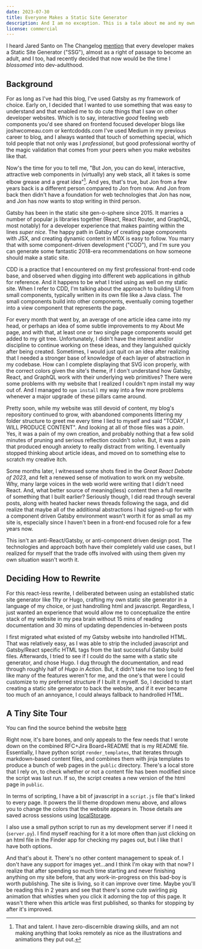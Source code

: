 ```yaml
---
date: 2023-07-30
title: Everyone Makes a Static Site Generator
description: And I am no exception. This is a tale about me and my own static site generator which now backs this website.
license: commercial
---
```


I heard Jared Santo on The Changelog [mention](https://changelog.com/podcast/546#transcript-176) that every developer makes a Static Site Generator ("SSG"), almost as a right of passage to become an adult, and I too, had recently decided that now would be the time I *blossomed* into dev-adulthood.

## Background

For as long as I've had this blog, I've used Gatsby as my framework of choice. Early on, I decided that I wanted to use something that was easy to understand and that enabled me to do cute things that I saw on other developer websites. Which is to say, interactive *good* feeling web components you'd see shared on frontend focused developer blogs like joshwcomeau.com or kentcdodds.com  I've used Medium in my previous career to blog, and I always wanted that touch of something special, which told people that not only was I *professional*, but good professional worthy of the magic validation that comes from your peers when you make websites like that.

Now's the time for you to tell me, "But Jon, you can do kewl, interactive, attractive web components in (virtually) any web stack, all it takes is some elbow grease and a great idea"[^1]. And yes, that's true, but Jon from a few years back is a different person compared to Jon from now. And Jon from back then didn't have a foundation for web technologies that Jon has now, and Jon has now wants to stop writing in third person.

Gatsby has been in the static site gen-o-sphere since 2015. It marries a number of popular js libraries together (React, React Router, and GraphQL, most notably) for a developer experience that makes painting within the lines *super nice*. The happy path in Gatsby of creating page components with JSX, and creating dynamic content in MDX is easy to follow. You marry that with some component-driven development ("COD"), and I'm sure you can generate some fantastic 2018-era recommendations on how someone should make a static site.

CDD is a practice that I encountered on my first professional front-end code base, and observed when digging into different web applications in github for reference. And it happens to be what I tried using as well on my static site. When I refer to CDD, I'm talking about the approach to building UI from small components, typically written in its own file like a Java class. The small components build into other components, eventually coming together into a view component that represents the page.

For every month that went by, an average of one article idea came into my head, or perhaps an idea of some subtle improvements to my About Me page, and with that, at least one or two single page components would get added to my git tree. Unfortunately, I didn't have the interest and/or discipline to continue working on these ideas, and they languished quickly after being created. Sometimes, I would just quit on an idea after realizing that I needed a stronger base of knowledge of each layer of abstraction in my codebase. How can I complete displaying that SVG icon properly, with the correct colors given the site's theme, if I don't understand how Gatsby, React, and GraphQL work with their underlying web primitives? There were some problems with my website that I realized I couldn't npm install my way out of. And I managed to `npm install` my way into a few more problems whenever a major upgrade of these pillars came around.

Pretty soon, while my website was still devoid of content, my blog's repository continued to grow, with abandoned components littering my folder structure to greet me every time I lied to myself and said "TODAY, I WILL PRODUCE CONTENT". And looking at all of those files was a *pain*. Yes, it was a pain of my own creation, and probably nothing that a few solid minutes of pruning and serious reflection couldn't solve. But, it was a pain that produced enough anxiety to really distract from writing. I eventually stopped thinking about article ideas, and moved on to something else to scratch my creative itch.

Some months later, I witnessed some shots fired in the *Great React Debate of 2023*, and felt a renewed sense of motivation to work on my website. Why, many large voices in the web world were writing that I didn't need React. And, what better source of meaning(less) content then a full rewrite of something that I built earlier? Seriously though, I did read through several posts, along with heated hacker news threads following the saga, and did realize that maybe all of the additional abstractions I had signed-up for with a component driven Gatsby environment wasn't worth it for as small as my site is, especially since I haven't been in a front-end focused role for a few years now.

This isn't an anti-React/Gatsby, or anti-component driven design post. The technologies and approach both have their completely valid use cases, but I realized for myself that the trade offs involved with using them given my own situation wasn't worth it.

## Deciding How to Rewrite

For this react-less rewrite, I deliberated between using an established static site generator like 11ty or Hugo, crafting my own static site generator in a language of my choice, or just handrolling html and javascript. Regardless, I just wanted an experience that would allow me to conceptualize the entire stack of my website in my pea brain without 15 mins of reading documentation and 30 mins of updating dependencies in-between posts

I first migrated what existed of my Gatsby website into handrolled HTML. That was relatively easy, as I was able to strip the included javascript and Gatsby/React specific HTML tags from the last successful Gatsby build files. Afterwards, I tried to see if I could do the same with a static site generator, and chose Hugo. I dug through the documentation, and read through roughly half of *Hugo in Action*. But, it didn't take me too long to feel like many of the features weren't for me, and the one's that were I could customize to my preferred structure if I built it myself. So, I decided to start creating a static site generator to back the website, and if it ever became too much of an annoyance, I could always fallback to handrolled HTML.

## A Tiny Site Tour

You can find the source behind the website [here](https://github.com/jonjohnsontc/cautious-umbrella-bare-blog)

Right now, it's bare bones, and only appeals to the few needs that I wrote down on the combined RFC+Jira Board+README that is my README file. Essentially, I have python script `render_templates`, that iterates through markdown-based content files, and combines them with jinja templates to produce a bunch of web pages in the `public` directory. There's a local store that I rely on, to check whether or not a content file has been modified since the script was last run. If so, the script creates a new version of the html page in `public`.

In terms of scripting, I have a bit of javascript in a `script.js` file that's linked to every page. It powers the lil theme dropdown menu above, and allows you to change the colors that the website appears in. Those details are saved across sessions using [localStorage](https://developer.mozilla.org/en-US/docs/Web/API/Window/localStorage).

I also use a small python script to run as my development server if I need it (`server.py`). I find myself reaching for it a lot more often than just clicking on an html file in the Finder app for checking my pages out, but I like that I have both options.

And that's about it. There's no other content management to speak of. I don't have any support for images yet...and I think I'm okay with that now? I realize that after spending so much time starting and never finishing anything on my site before, that any work-in-progress on this bad-boy is worth publishing. The site is living, so it can improve over time. Maybe you'll be reading this in 2 years and see that there's some cute swirling pig animation that whistles when you click it adorning the top of this page. It wasn't there when this article was first published, so thanks for stopping by after it's improved.

[^1]: That and talent. I have zero-discernible drawing skills, and am not making anything that looks remotely as nice as the illustrations and animations they put out.
